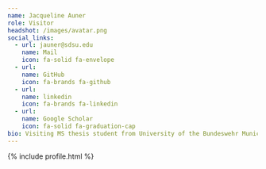 ```yaml
---
name: Jacqueline Auner
role: Visitor
headshot: /images/avatar.png
social_links:
  - url: jauner@sdsu.edu
    name: Mail
    icon: fa-solid fa-envelope
  - url: 
    name: GitHub
    icon: fa-brands fa-github
  - url: 
    name: linkedin
    icon: fa-brands fa-linkedin
  - url: 
    name: Google Scholar
    icon: fa-solid fa-graduation-cap
bio: Visiting MS thesis student from University of the Bundeswehr Munich.
---
```


{% include profile.html %}